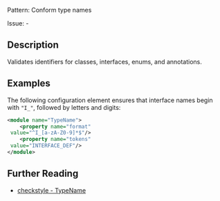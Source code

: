 Pattern: Conform type names

Issue: -

## Description

Validates identifiers for classes, interfaces, enums, and annotations. 

## Examples

The following configuration element ensures that interface names begin with `"I_"`, followed by letters and digits: 


```xml
<module name="TypeName">
    <property name="format"
 value="^I_[a-zA-Z0-9]*$"/>
    <property name="tokens"
 value="INTERFACE_DEF"/>
</module>
```

## Further Reading

* [checkstyle - TypeName](http://checkstyle.sourceforge.net/config_naming.html#TypeName)
